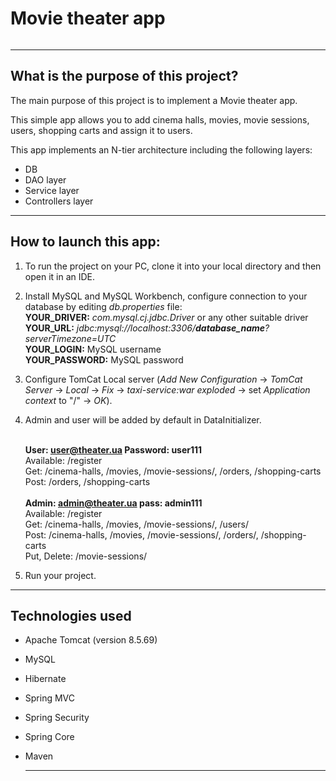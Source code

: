 <h1>Movie theater app</h1>

<img src="https://emke.uwm.edu/wp-content/uploads/2019/01/SL-102.jpg" alt="">
<hr>

## What is the purpose of this project?
The main purpose of this project is to implement a Movie theater app.

This simple app allows you to add cinema halls, movies, movie sessions, users, shopping carts and assign it to users.

This app implements an N-tier architecture including the following layers:
* DB
* DAO layer
* Service layer
* Controllers layer
<hr>

## How to launch this app:
1. To run the project on your PC, clone it into your local directory and then open it in an IDE.
2. Install MySQL and MySQL Workbench, configure connection to your database by editing _db.properties_ file: <br>
   **YOUR_DRIVER:** _com.mysql.cj.jdbc.Driver_ or any other suitable driver <br>
   **YOUR_URL:** _jdbc:mysql://localhost:3306/<b>database_name</b>?serverTimezone=UTC_ <br>
   **YOUR_LOGIN:** MySQL username <br>
   **YOUR_PASSWORD:** MySQL password <br>
   
4. Configure TomCat Local server (_Add New Configuration_ -> _TomCat Server_ -> _Local_ -> _Fix_ -> _taxi-service:war exploded_ -> set _Application context_ to "/" -> _OK_).
5. Admin and user will be added by default in DataInitializer.<br><br>
   
   **User: user@theater.ua Password: user111** <br>
   Available: /register <br>
   Get: /cinema-halls, /movies, /movie-sessions/, /orders, /shopping-carts <br>
   Post: /orders, /shopping-carts <br><br>
   **Admin: admin@theater.ua pass: admin111** <br>
   Available: /register <br>
   Get: /cinema-halls, /movies, /movie-sessions/, /users/<br>
   Post: /cinema-halls, /movies, /movie-sessions/, /orders/, /shopping-carts<br>
   Put, Delete: /movie-sessions/<br>
6. Run your project.
<hr>

## Technologies used
- Apache Tomcat (version 8.5.69)
- MySQL
- Hibernate
- Spring MVC
- Spring Security
- Spring Core
- Maven
  
  <hr>
